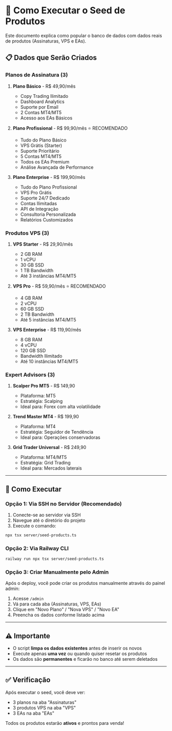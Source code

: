 # 🌱 Como Executar o Seed de Produtos

Este documento explica como popular o banco de dados com dados reais de produtos (Assinaturas, VPS e EAs).

## 📋 Dados que Serão Criados

### Planos de Assinatura (3)
1. **Plano Básico** - R$ 49,90/mês
   - Copy Trading Ilimitado
   - Dashboard Analytics
   - Suporte por Email
   - 2 Contas MT4/MT5
   - Acesso aos EAs Básicos

2. **Plano Profissional** - R$ 99,90/mês ⭐ RECOMENDADO
   - Tudo do Plano Básico
   - VPS Grátis (Starter)
   - Suporte Prioritário
   - 5 Contas MT4/MT5
   - Todos os EAs Premium
   - Análise Avançada de Performance

3. **Plano Enterprise** - R$ 199,90/mês
   - Tudo do Plano Profissional
   - VPS Pro Grátis
   - Suporte 24/7 Dedicado
   - Contas Ilimitadas
   - API de Integração
   - Consultoria Personalizada
   - Relatórios Customizados

### Produtos VPS (3)
1. **VPS Starter** - R$ 29,90/mês
   - 2 GB RAM
   - 1 vCPU
   - 30 GB SSD
   - 1 TB Bandwidth
   - Até 3 instâncias MT4/MT5

2. **VPS Pro** - R$ 59,90/mês ⭐ RECOMENDADO
   - 4 GB RAM
   - 2 vCPU
   - 60 GB SSD
   - 2 TB Bandwidth
   - Até 5 instâncias MT4/MT5

3. **VPS Enterprise** - R$ 119,90/mês
   - 8 GB RAM
   - 4 vCPU
   - 120 GB SSD
   - Bandwidth Ilimitado
   - Até 10 instâncias MT4/MT5

### Expert Advisors (3)
1. **Scalper Pro MT5** - R$ 149,90
   - Plataforma: MT5
   - Estratégia: Scalping
   - Ideal para: Forex com alta volatilidade

2. **Trend Master MT4** - R$ 199,90
   - Plataforma: MT4
   - Estratégia: Seguidor de Tendência
   - Ideal para: Operações conservadoras

3. **Grid Trader Universal** - R$ 249,90
   - Plataforma: MT4/MT5
   - Estratégia: Grid Trading
   - Ideal para: Mercados laterais

---

## 🚀 Como Executar

### Opção 1: Via SSH no Servidor (Recomendado)

1. Conecte-se ao servidor via SSH
2. Navegue até o diretório do projeto
3. Execute o comando:

```bash
npx tsx server/seed-products.ts
```

### Opção 2: Via Railway CLI

```bash
railway run npx tsx server/seed-products.ts
```

### Opção 3: Criar Manualmente pelo Admin

Após o deploy, você pode criar os produtos manualmente através do painel admin:

1. Acesse `/admin`
2. Vá para cada aba (Assinaturas, VPS, EAs)
3. Clique em "Novo Plano" / "Nova VPS" / "Novo EA"
4. Preencha os dados conforme listado acima

---

## ⚠️ Importante

- O script **limpa os dados existentes** antes de inserir os novos
- Execute apenas **uma vez** ou quando quiser resetar os produtos
- Os dados são **permanentes** e ficarão no banco até serem deletados

---

## ✅ Verificação

Após executar o seed, você deve ver:
- 3 planos na aba "Assinaturas"
- 3 produtos VPS na aba "VPS"
- 3 EAs na aba "EAs"

Todos os produtos estarão **ativos** e prontos para venda!
